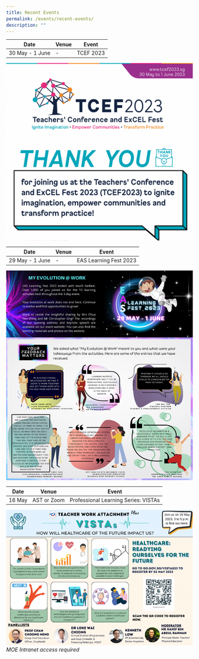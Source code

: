 ```yaml
---
title: Recent Events
permalink: /events/recent-events/
description: ""
---
```

<p id="tcef23"></p>

| Date | Venue | Event|
| -------- | -------- | -------- |
| 30 May - 1 June  | - | TCEF 2023|

<a href="https://www.tcef2023.sg"><img src="/images/Events/tcef2023-thkyou-1.png" style="width:1000px"></a>

<p></p>

<p id="easlf23"></p>

| Date | Venue | Event|
| -------- | -------- | -------- |
| 29 May - 1 June  | - | EAS Learning Fest 2023|

<a href="https://intranet.moe.gov.sg/academy/Pages/professional-development/eas/eas-learning-fest.aspx"><img src="/images/Events/easlf2023_postevent.png" style="width:1000px"></a>

<p></p>
<p id="vistas"></p>

| Date | Venue | Event|
| -------- | -------- | -------- |
| 16 May  | AST or Zoom   | Professional Learning Series: VISTAs|


<a href="https://intranet.moe.gov.sg/academy/TWA/Pages/VISTAs.aspx"><img src="/images/Events/vista-16may23.png" style="width:1000px"></a>
*MOE Intranet access required*
<p></p>